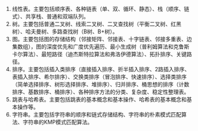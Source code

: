 1. 线性表。主要包括顺序表、各种链表（单、双、循环、静态）、栈（顺序、链式）、共享栈、普通和双端队列。
2. 树。主要包括普通二叉树、线索二叉树、二叉查找树（平衡二叉树、红黑树）、哈夫曼树、多路查找树（B树、B+树）。
3. 图。主要包括图的存储结构（邻接矩阵、邻接表、十字链表、邻接多重表、边集数组），图的深度优先和广度优先遍历、最小生成树（普利姆算法和克鲁斯卡尔算法）、最短路径（迪杰斯特拉算法和弗洛伊德算法）、拓扑排序、关键路径。
4. 排序。主要包括插入类排序（直接插入排序、折半插入排序、2路插入排序、表插入排序、希尔排序）、交换类排序（冒泡排序、快速排序）、选择类排序（简单选择排序、树形选择排序、堆排序）、归并排序、桶思想的排序（计数排序、基数排序、桶排序）、各种排序方法的分类、复杂度、稳定性整理表。
5. 跳表与哈希表。主要包括跳表的基本概念和基本操作、哈希表的基本概念和基本操作等。
6. 字符串。主要包括字符串的顺序和链式存储结构、字符串的朴素模式匹配算法、字符串的KMP模式匹配算法。